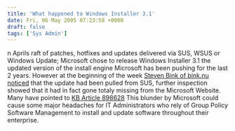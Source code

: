 ```yaml
---
title: 'What happened to Windows Installer 3.1'
date: Fri, 06 May 2005 07:23:58 +0000
draft: false
tags: ['Sys Admin']
---
```


n Aprils raft of patches, hotfixes and updates delivered via SUS, WSUS or Windows Update; Microsoft chose to release Windows Installer 3.1 the updated version of the install engine Microsoft has been pushing for the last 2 years. However at the beginning of the week [Steven Bink of bink.nu noticed](http://bink.nu/Article3882.bink) that the update had been pulled from SUS, further inspection showed that it had in fact gone totaly missing from the Microsoft Website. Many have pointed to [KB Article 898628](http://support.microsoft.com/kb/898628) This blunder by Microsoft could cause some major headaches for IT Administrators who rely of Group Policy Software Management to install and update software throughout their enterprise.